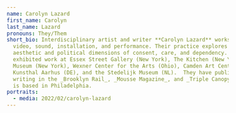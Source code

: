 ```yaml
---
name: Carolyn Lazard
first_name: Carolyn
last_name: Lazard
pronouns: They/Them
short_bio: Interdisciplinary artist and writer **Carolyn Lazard** works across
  video, sound, installation, and performance. Their practice explores the
  aesthetic and political dimensions of consent, care, and dependency. They have
  exhibited work at Essex Street Gallery (New York), The Kitchen (New York), New
  Museum (New York), Wexner Center for the Arts (Ohio), Camden Art Centre (UK),
  Kunsthal Aarhus (DE), and the Stedelijk Museum (NL).  They have published
  writing in the _Brooklyn Rail_, _Mousse Magazine_, and _Triple Canopy_. Lazard
  is based in Philadelphia.
portraits:
  - media: 2022/02/carolyn-lazard
---
```

